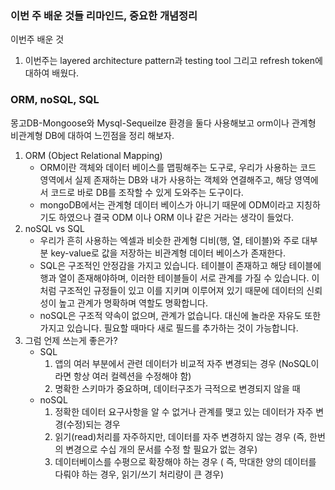 
### 이번 주 배운 것들 리마인드, 중요한 개념정리

이번주 배운 것
1. 이번주는 layered architecture pattern과 testing tool 그리고 refresh token에 대하여 배웠다. 

### ORM, noSQL, SQL
몽고DB-Mongoose와 Mysql-Sequeilze 환경을 둘다 사용해보고 orm이나 관계형 비관계형 DB에 대하여 느낀점을 정리 해보자.
1. ORM (Object Relational Mapping)
	- ORM이란 객체와 데이터 베이스를 맵핑해주는 도구로, 우리가 사용하는 코드 영역에서 실제 존재하는 DB와 내가 사용하는 객체와 연결해주고, 해당 영역에서 코드로 바로 DB를 조작할 수 있게 도와주는 도구이다.
	- mongoDB에서는 관계형 데이터 베이스가 아니기 때문에 ODM이라고 지칭하기도 하였으나 결국 ODM 이나 ORM 이나 같은 거라는 생각이 들었다.
2. noSQL vs SQL
	- 우리가 흔히 사용하는 엑셀과 비슷한 관계형 디비(행, 열, 테이블)와 주로 대부분 key-value로 값을 저장하는 비관계형 데이터 베이스가 존재한다. 
	- SQL은 구조적인 안정감을 가지고 있습니다. 테이블이 존재하고 해당 테이블에 행과 열이 존재해야하며, 이러한 테이블들이 서로 관계를 가질 수 있습니다. 이처럼 구조적인 규정들이 있고 이를 지키며 이루어져 있기 때문에 데이터의 신뢰성이 높고 관계가 명확하며 역할도 명확합니다.
	- noSQL은 구조적 약속이 없으며, 관계가 없습니다. 대신에 놀라운 자유도 또한 가지고 있습니다. 필요할 때마다 새로 필드를 추가하는 것이 가능합니다. 
3. 그럼 언제 쓰는게 좋은가?
	- SQL
		1. 앱의 여러 부분에서 관련 데이터가 비교적 자주 변경되는 경우 (NoSQL이라면 항상 여러 컬렉션을 수정해야 함)
		2. 명확한 스키마가 중요하며, 데이터구조가 극적으로 변경되지 않을 때
	- noSQL
		1. 정확한 데이터 요구사항을 알 수 없거나 관계를 맺고 있는 데이터가 자주 변경(수정)되는 경우
		2.  읽기(read)처리를 자주하지만, 데이터를 자주 변경하지 않는 경우 (즉, 한번의 변경으로 수십 개의 문서를 수정 할 필요가 없는 경우)
		3. 데이터베이스를 수평으로 확장해야 하는 경우 ( 즉, 막대한 양의 데이터를 다뤄야 하는 경우, 읽기/쓰기 처리량이 큰 경우)